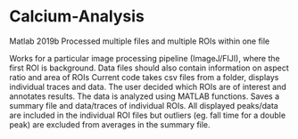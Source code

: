 # Calcium-Analysis
Matlab 2019b
Processed multiple files and multiple ROIs within one file

Works for a particular image processing pipeline (ImageJ/FIJI), where the first ROI is background. Data files should also contain information on aspect ratio and area of ROIs
Current code takes csv files from a folder, displays individual traces and data. The user decided which ROIs are of interest and annotates results. The data is analyzed using MATLAB functions. Saves a summary file and data/traces of individual ROIs.
All displayed peaks/data are included in the individual ROI files but outliers (eg. fall time for a double peak) are excluded from averages in the summary file.

